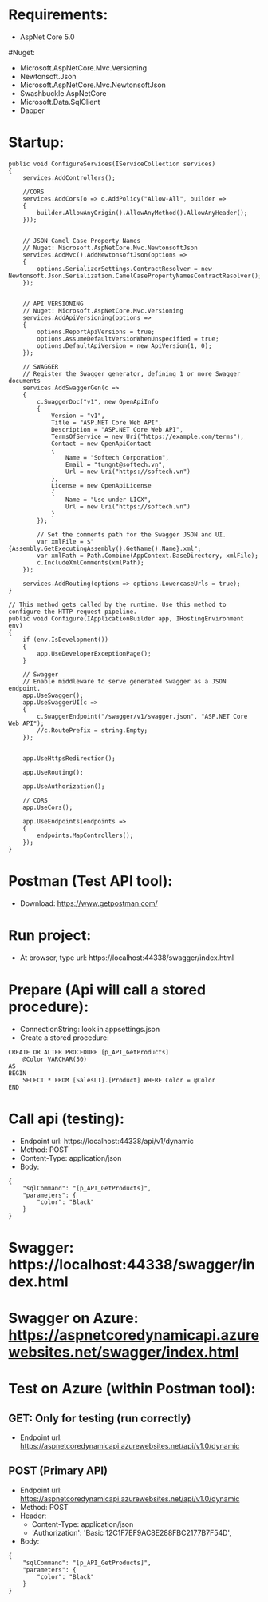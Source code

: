 # Requirements:

- AspNet Core 5.0

#Nuget:

- Microsoft.AspNetCore.Mvc.Versioning
- Newtonsoft.Json
- Microsoft.AspNetCore.Mvc.NewtonsoftJson
- Swashbuckle.AspNetCore
- Microsoft.Data.SqlClient
- Dapper

# Startup:

```
public void ConfigureServices(IServiceCollection services)
{
    services.AddControllers();

    //CORS
    services.AddCors(o => o.AddPolicy("Allow-All", builder =>
    {
        builder.AllowAnyOrigin().AllowAnyMethod().AllowAnyHeader();
    }));


    // JSON Camel Case Property Names
    // Nuget: Microsoft.AspNetCore.Mvc.NewtonsoftJson
    services.AddMvc().AddNewtonsoftJson(options =>
    {
        options.SerializerSettings.ContractResolver = new Newtonsoft.Json.Serialization.CamelCasePropertyNamesContractResolver();
    });


    // API VERSIONING
    // Nuget: Microsoft.AspNetCore.Mvc.Versioning
    services.AddApiVersioning(options =>
    {
        options.ReportApiVersions = true;
        options.AssumeDefaultVersionWhenUnspecified = true;
        options.DefaultApiVersion = new ApiVersion(1, 0);
    });

    // SWAGGER
    // Register the Swagger generator, defining 1 or more Swagger documents
    services.AddSwaggerGen(c =>
    {
        c.SwaggerDoc("v1", new OpenApiInfo
        {
            Version = "v1",
            Title = "ASP.NET Core Web API",
            Description = "ASP.NET Core Web API",
            TermsOfService = new Uri("https://example.com/terms"),
            Contact = new OpenApiContact
            {
                Name = "Softech Corporation",
                Email = "tungnt@softech.vn",
                Url = new Uri("https://softech.vn")
            },
            License = new OpenApiLicense
            {
                Name = "Use under LICX",
                Url = new Uri("https://softech.vn")
            }
        });

        // Set the comments path for the Swagger JSON and UI.
        var xmlFile = $"{Assembly.GetExecutingAssembly().GetName().Name}.xml";
        var xmlPath = Path.Combine(AppContext.BaseDirectory, xmlFile);
        c.IncludeXmlComments(xmlPath);
    });

    services.AddRouting(options => options.LowercaseUrls = true);
}

// This method gets called by the runtime. Use this method to configure the HTTP request pipeline.
public void Configure(IApplicationBuilder app, IHostingEnvironment env)
{
    if (env.IsDevelopment())
    {
        app.UseDeveloperExceptionPage();
    }

    // Swagger
    // Enable middleware to serve generated Swagger as a JSON endpoint.
    app.UseSwagger();
    app.UseSwaggerUI(c =>
    {
        c.SwaggerEndpoint("/swagger/v1/swagger.json", "ASP.NET Core Web API");
        //c.RoutePrefix = string.Empty;
    });


    app.UseHttpsRedirection();

    app.UseRouting();

    app.UseAuthorization();

    // CORS
    app.UseCors();

    app.UseEndpoints(endpoints =>
    {
        endpoints.MapControllers();
    });
}

```

# Postman (Test API tool):

- Download: https://www.getpostman.com/

# Run project:

- At browser, type url: https://localhost:44338/swagger/index.html

# Prepare (Api will call a stored procedure):

- ConnectionString: look in appsettings.json
- Create a stored procedure:

```
CREATE OR ALTER PROCEDURE [p_API_GetProducts]
	@Color VARCHAR(50)
AS
BEGIN
	SELECT * FROM [SalesLT].[Product] WHERE Color = @Color
END
```

# Call api (testing):

- Endpoint url: https://localhost:44338/api/v1/dynamic
- Method: POST
- Content-Type: application/json
- Body:

```
{
    "sqlCommand": "[p_API_GetProducts]",
    "parameters": {
    	"color": "Black"
    }
}
```

# Swagger: https://localhost:44338/swagger/index.html

# Swagger on Azure: https://aspnetcoredynamicapi.azurewebsites.net/swagger/index.html

# Test on Azure (within Postman tool):

## GET: Only for testing (run correctly)

- Endpoint url: https://aspnetcoredynamicapi.azurewebsites.net/api/v1.0/dynamic

## POST (Primary API)

- Endpoint url: https://aspnetcoredynamicapi.azurewebsites.net/api/v1.0/dynamic
- Method: POST
- Header:
  - Content-Type: application/json
  - 'Authorization': 'Basic 12C1F7EF9AC8E288FBC2177B7F54D',
- Body:

```
{
    "sqlCommand": "[p_API_GetProducts]",
    "parameters": {
    	"color": "Black"
    }
}
```
